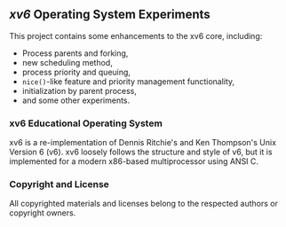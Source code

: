 ## *xv6* Operating System Experiments

This project contains some enhancements to the xv6 core, including:

- Process parents and forking,
- new scheduling method,
- process priority and queuing,
- `nice()`-like feature and priority management functionality,
- initialization by parent process,
- and some other experiments. 


### xv6 Educational Operating System

xv6 is a re-implementation of Dennis Ritchie's and Ken Thompson's Unix
Version 6 (v6). xv6 loosely follows the structure and style of v6,
but it is implemented for a modern x86-based multiprocessor using ANSI C.

### Copyright and License

All copyrighted materials and licenses belong to the respected authors or copyright owners.
